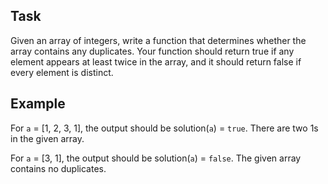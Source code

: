 ## Task 

Given an array of integers, write a function that determines whether the array contains any duplicates. Your function should return true if any element appears at least twice in the array, and it should return false if every element is distinct.

## Example

For `a` = [1, 2, 3, 1], the output should be solution(`a`) = `true`. There are two 1s in the given array.

For `a` = [3, 1], the output should be solution(`a`) = `false`. The given array contains no duplicates.